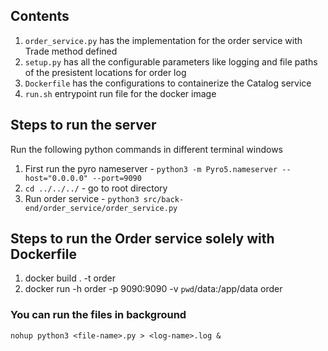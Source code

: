 ## Contents

1) `order_service.py` has the implementation for the order service with Trade method defined
2) `setup.py` has all the configurable parameters like logging and file paths of the presistent locations for order log
3) `Dockerfile` has the configurations to containerize the Catalog service
4) `run.sh` entrypoint run file for the docker image

## Steps to run the server

Run the following python commands in different terminal windows

1) First run the pyro nameserver - ```python3 -m Pyro5.nameserver --host="0.0.0.0" --port=9090```
1) ```cd ../../../``` - go to root directory
2) Run order service - ```python3 src/back-end/order_service/order_service.py```

## Steps to run the Order service solely with Dockerfile

1) docker build . -t order
2) docker run -h order -p 9090:9090 -v `pwd`/data:/app/data order

### You can run the files in background

```nohup python3 <file-name>.py > <log-name>.log &```